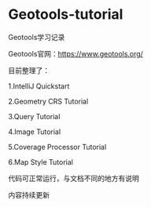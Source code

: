 # Geotools-tutorial
Geotools学习记录

Geotools官网：https://www.geotools.org/

目前整理了：

1.IntelliJ Quickstart

2.Geometry CRS Tutorial

3.Query Tutorial

4.Image Tutorial

5.Coverage Processor Tutorial

6.Map Style Tutorial

代码可正常运行，与文档不同的地方有说明

内容持续更新

